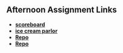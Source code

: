 ## Afternoon Assignment Links

* **[scoreboard](https://github.com/Ross-Crimson/scoreboard)**
* **[ice cream parlor](https://github.com/Ross-Crimson/ice-cream-parlor)**
* **[Repo](https://github.com/Ross-Crimson/<ASSIGNMENT_REPO>)**
* **[Repo](https://github.com/Ross-Crimson/<ASSIGNMENT_REPO>)**
